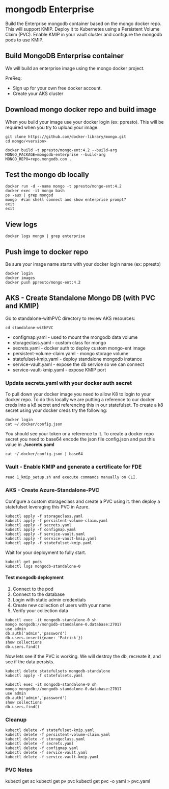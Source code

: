 # mongodb Enterprise
Build the Enterprise mongodb container based on the mongo docker repo.  This will support KMIP.  Deploy it to Kubernetes using a Persistent Volume Claim (PVC).  Enable KMIP in your vault cluster and configure the mongodb pods to use KMIP.

## Build MongoDB Enterprise container 
We will build an enterprise image using the mongo docker project.  

PreReq:
* Sign up for your own free docker account.
* Create your AKS cluster

## Download mongo docker repo and build image
When you build your image use your docker login (ex: ppresto).  This will be required when you try to upload your image.
```
git clone https://github.com/docker-library/mongo.git
cd mongo/<version>

docker build -t ppresto/mongo-ent:4.2 --build-arg MONGO_PACKAGE=mongodb-enterprise --build-arg MONGO_REPO=repo.mongodb.com .
```

## Test the mongo db locally
```
docker run -d --name mongo -t ppresto/mongo-ent:4.2
docker exec -it mongo bash
ps -aux | grep mongod
mongo  #can shell connect and show enterprise prompt?
exit
exit
```

## View logs
```
docker logs mongo | grep enterprise
```

## Push imge to docker repo
Be sure your image name starts with your docker login name (ex: ppresto)
```
docker login
docker images
docker push ppresto/mongo-ent:4.2
```

## AKS - Create Standalone Mongo DB (with PVC and KMIP)
Go to standalone-withPVC directory to review AKS resources:
```
cd standalone-withPVC
```
* configmap.yaml - used to mount the mongodb data volume
* storageclass.yaml - custom class for mongo
* secrets.yaml - docker auth to deploy custom mongo-ent image
* persistent-volume-claim.yaml - mongo storage volume
* statefulset-kmip.yaml - deploy standalone mongodb instance
* service-vault.yaml - expose the db service so we can connect
* service-vault-kmip.yaml - expose KMIP port

### Update secrets.yaml with your docker auth secret
To pull down your docker image you need to allow K8 to login to your docker repo.  To do this locally we are putting a reference to our docker creds into a k8 secret and referencing this in our statefulset.  To create a k8 secret using your docker creds try the following:
```
docker login
cat ~/.docker/config.json
``` 

You should see your token or a reference to it.  To create a docker repo secret you need to base64 encode the json file config.json and put this value in **./secrets.yaml**
```
cat ~/.docker/config.json | base64
```
### Vault - Enable KMIP and generate a certificate for FDE

```
read 1_kmip_setup.sh and execute commands manually on CLI.
```

### AKS - Create Azure-Standalone-PVC
Configure a custom storageclass and create a PVC using it.  then deploy a statefulset leveraging this PVC in Azure.

```
kubectl apply -f storageclass.yaml
kubectl apply -f persistent-volume-claim.yaml
kubectl apply -f secrets.yaml
kubectl apply -f configmap.yaml
kubectl apply -f service-vault.yaml
kubectl apply -f service-vault-kmip.yaml
kubectl apply -f statefulset-kmip.yaml
```

Wait for your deployment to fully start.
```
kubectl get pods
kubectl logs mongodb-standalone-0
```

#### Test mongodb deployment
1. Connect to the pod
2. Connect to the database
3. Login with static admin credentials
4. Create new collection of users with your name
5. Verify your collection data

```
kubectl exec -it mongodb-standalone-0 sh
mongo mongodb://mongodb-standalone-0.database:27017
use admin
db.auth('admin','password')
db.users.insert({name: 'Patrick'})
show collections
db.users.find()
``` 

Now lets see if the PVC is working.  We will destroy the db, recreate it, and see if the data persists.

```
kubectl delete statefulsets mongodb-standalone
kubectl apply -f statefulsets.yaml

kubectl exec -it mongodb-standalone-0 sh
mongo mongodb://mongodb-standalone-0.database:27017
use admin
db.auth('admin','password')
show collections
db.users.find()
```

### Cleanup
```
kubectl delete -f statefulset-kmip.yaml
kubectl delete -f persistent-volume-claim.yaml
kubectl delete -f storageclass.yaml
kubectl delete -f secrets.yaml
kubectl delete -f configmap.yaml
kubectl delete -f service-vault.yaml
kubectl delete -f service-vault-kmip.yaml

```

### PVC Notes
kubectl get sc
kubectl get pv pvc
kubectl get pvc <name> -o yaml > pvc.yaml
